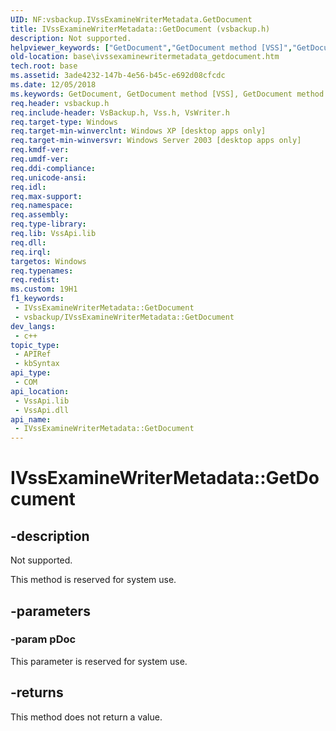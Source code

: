 ```yaml
---
UID: NF:vsbackup.IVssExamineWriterMetadata.GetDocument
title: IVssExamineWriterMetadata::GetDocument (vsbackup.h)
description: Not supported.
helpviewer_keywords: ["GetDocument","GetDocument method [VSS]","GetDocument method [VSS]","IVssExamineWriterMetadata interface","IVssExamineWriterMetadata interface [VSS]","GetDocument method","IVssExamineWriterMetadata.GetDocument","IVssExamineWriterMetadata::GetDocument","_win32_ivssexaminewritermetadata_getdocument","base.ivssexaminewritermetadata_getdocument","vsbackup/IVssExamineWriterMetadata::GetDocument"]
old-location: base\ivssexaminewritermetadata_getdocument.htm
tech.root: base
ms.assetid: 3ade4232-147b-4e56-b45c-e692d08cfcdc
ms.date: 12/05/2018
ms.keywords: GetDocument, GetDocument method [VSS], GetDocument method [VSS],IVssExamineWriterMetadata interface, IVssExamineWriterMetadata interface [VSS],GetDocument method, IVssExamineWriterMetadata.GetDocument, IVssExamineWriterMetadata::GetDocument, _win32_ivssexaminewritermetadata_getdocument, base.ivssexaminewritermetadata_getdocument, vsbackup/IVssExamineWriterMetadata::GetDocument
req.header: vsbackup.h
req.include-header: VsBackup.h, Vss.h, VsWriter.h
req.target-type: Windows
req.target-min-winverclnt: Windows XP [desktop apps only]
req.target-min-winversvr: Windows Server 2003 [desktop apps only]
req.kmdf-ver: 
req.umdf-ver: 
req.ddi-compliance: 
req.unicode-ansi: 
req.idl: 
req.max-support: 
req.namespace: 
req.assembly: 
req.type-library: 
req.lib: VssApi.lib
req.dll: 
req.irql: 
targetos: Windows
req.typenames: 
req.redist: 
ms.custom: 19H1
f1_keywords:
 - IVssExamineWriterMetadata::GetDocument
 - vsbackup/IVssExamineWriterMetadata::GetDocument
dev_langs:
 - c++
topic_type:
 - APIRef
 - kbSyntax
api_type:
 - COM
api_location:
 - VssApi.lib
 - VssApi.dll
api_name:
 - IVssExamineWriterMetadata::GetDocument
---
```


# IVssExamineWriterMetadata::GetDocument


## -description

Not supported.

This method is reserved for system use.

## -parameters

### -param pDoc

This parameter is reserved for system use.

## -returns

This method does not return a value.

